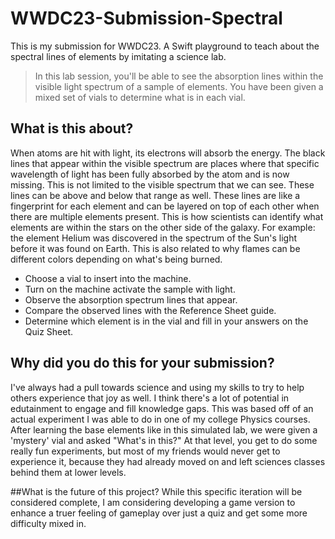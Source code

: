# WWDC23-Submission-Spectral
This is my submission for WWDC23. A Swift playground to teach about the spectral lines of elements by imitating a science lab.

> In this lab session, you'll be able to see the absorption lines within the visible light spectrum of a sample of elements. You have been given a mixed set of vials to determine what is in each vial.

## What is this about?
When atoms are hit with light, its electrons will absorb the energy. The black lines that appear within the visible spectrum are places where that specific wavelength of light has been fully absorbed by the atom and is now missing. This is not limited to the visible spectrum that we can see. These lines can be above and below that range as well.
These lines are like a fingerprint for each element and can be layered on top of each other when there are multiple elements present. This is how scientists can identify what elements are within the stars on the other side of the galaxy.
For example: the element Helium was discovered in the spectrum of the Sun's light before it was found on Earth. This is also related to why flames can be different colors depending on what's being burned.

- Choose a vial to insert into the machine.
- Turn on the machine activate the sample with light.
- Observe the absorption spectrum lines that appear.
- Compare the observed lines with the Reference Sheet guide.
- Determine which element is in the vial and fill in your answers on the Quiz Sheet.

## Why did you do this for your submission?
I've always had a pull towards science and using my skills to try to help others experience that joy as well. I think there's a lot of potential in edutainment to engage and fill knowledge gaps. This was based off of an actual experiment I was able to do in one of my college Physics courses. After learning the base elements like in this simulated lab, we were given a 'mystery' vial and asked "What's in this?"
At that level, you get to do some really fun experiments, but most of my friends would never get to experience it, because they had already moved on and left sciences classes behind them at lower levels. 

##What is the future of this project?
While this specific iteration will be considered complete, I am considering developing a game version to enhance a truer feeling of gameplay over just a quiz and get some more difficulty mixed in.
